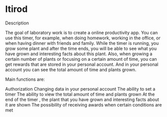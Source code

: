 # Itirod

Description

The goal of laboratory work is to create a online productivity app. You can use this timer, for example, when doing homework, working in the office, or when having dinner with friends and family. While the timer is running, you grow some plant and after the time ends, you will be able to see what you have grown and interesting facts about this plant. Also, when growing a certain number of plants or focusing on a certain amount of time, you can get rewards that are stored in your personal account. And in your personal account you can see the total amount of time and plants grown.

Main functions are:

Authorization
Changing data in your personal account
The ability to set a timer
The ability to view the total amount of time and plants grown
At the end of the timer , the plant that you have grown and interesting facts about it are shown
The possibility of receiving awards when certain conditions are met
